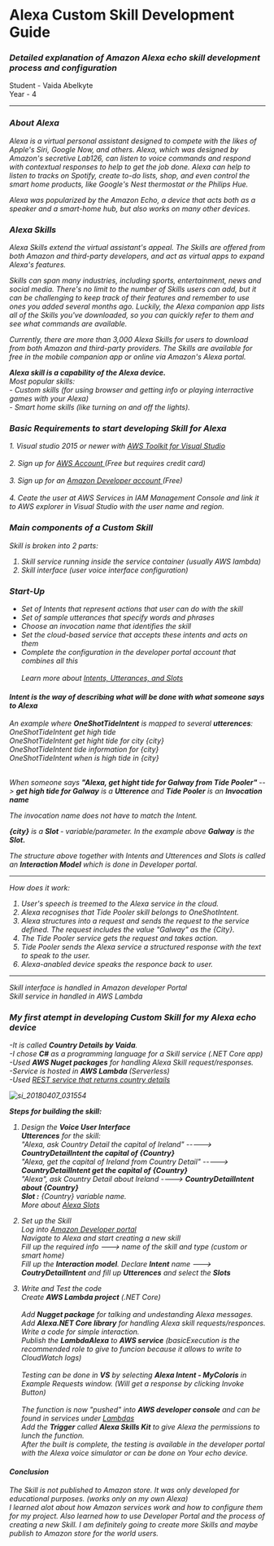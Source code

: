 <h1>Alexa Custom Skill Development Guide</h1>
<h3><i>Detailed explanation of Amazon Alexa echo skill development process and configuration</i></h3>
<h4Gesture Based UI Development Module<br>
Student - Vaida Abelkyte<br>
Year - 4</h4>
<hr/>

<h3><i>About Alexa</h3>
<p>
Alexa is a virtual personal assistant designed to compete with the likes of Apple's Siri, Google Now, and others. Alexa, which was designed by Amazon's secretive Lab126, can listen to voice commands and respond with contextual responses to help to get the job done. Alexa can help to listen to tracks on Spotify, create to-do lists, shop, and even control the smart home products, like Google's Nest thermostat or the Philips Hue.<br>

Alexa was popularized by the Amazon Echo, a device that acts both as a speaker and a smart-home hub, but also works on many other devices.<br>
</p>

<h3><i>Alexa Skills</h3>
<p>
Alexa Skills extend the virtual assistant's appeal. The Skills are offered from both Amazon and third-party developers, and act as virtual apps to expand Alexa's features.<br>

Skills can span many industries, including sports, entertainment, news and social media. There's no limit to the number of Skills users can add, but it can be challenging to keep track of their features and remember to use ones you added several months ago. Luckily, the Alexa companion app lists all of the Skills you've downloaded, so you can quickly refer to them and see what commands are available.<br>

Currently, there are more than 3,000 Alexa Skills for users to download from both Amazon and third-party providers. The Skills are available for free in the mobile companion app or online via Amazon's Alexa portal.<br>
</p>



<p>
  <b><i>Alexa skill is a capability of the Alexa device.<br></></b>
  Most popular skills:<br>
 - Custom skills (for using browser and getting info or playing interractive games with your Alexa)<br>
 - Smart home skills (like turning on and off the lights).

</p>

<h3><i>Basic Requirements to start developing Skill for Alexa</h3>
<p>
1. Visual studio 2015 or newer with <a href="https://aws.amazon.com/visualstudio/"> AWS Toolkit for Visual Studio </a><br> <br>
2. Sign up for <a href="https://aws.amazon.com/"> AWS Account </a>  (Free but requires credit card)<br><br>
3. Sign up for an <a href="https://developer.amazon.com/"> Amazon Developer account </a>  (Free) <br><br>  
4. Ceate the user at AWS Services in IAM Management Console and link it to AWS explorer in Visual Studio with the user name and region.

</p>

<h3><i>Main components of a Custom Skill</h3>

Skill is broken into 2 parts:
1. Skill service running inside the service container (usually AWS lambda)
2. Skill interface (user voice interface configuration)

<h3>Start-Up</h3>

- Set of Intents that represent actions that user can do with the skill<br>
- Set of sample utterances that specify words and phrases<br>
- Choose an invocation name that identifies the skill<br>
- Set the cloud-based service that accepts these intents and acts on them<br>
- Complete the configuration in the developer portal account that combines all this<br><br>
Learn more about <a href="https://developer.amazon.com/docs/custom-skills/create-intents-utterances-and-slots.html"> Intents, Utterances, and Slots </a>

<h4>Intent is the way of describing what will be done with what someone says to Alexa</h4>

An example where <b>OneShotTideIntent</b> is mapped to several <b> utterences</b>:<br>
<i>
OneShotTideIntent get high tide<br>
OneShotTideIntent  get hight tide for city {city}<br>
OneShotTideIntent tide information for {city}<br>
OneShotTideIntent when is high tide in {city}<br>
</i><br>

When someone says <i><b> "Alexa, get hight tide for Galway from Tide Pooler" </i> </b>--> <b>get high tide for Galway</b>
is a <b>Utterence</b>
and <b>Tide Pooler</b> is an <b>Invocation name</b><br>

<i>The invocation name does not have to match the Intent</i>.<br>

<b>{city}</b> is a <b> Slot </b>- variable/parameter. In the example above <b>Galway</b> is the <b>Slot.</b><br>

The structure above together with Intents and Utterences and Slots is called an <i><b>Interaction Model</b></i> which is done in Developer portal.<br>
***************************************************************
How does it work:
1. User's speech is treemed to the Alexa service in the cloud.
2. Alexa recognises that Tide Pooler skill belongs to OneShotIntent.
3. Alexa structures into a request and sends the request to the service defined. The request includes the value "Galway" as the {City}.
4. The <i>Tide Pooler</i> service gets the request and takes action.
5. Tide Pooler sends the Alexa service a structured response with the text to speak to the user.
6. Alexa-anabled device speaks the responce back to user.
**************************************************************

<i>Skill interface is handled in Amazon developer Portal</i><br>
<i>Skill service in handled in AWS Lambda</i> 

<h3>My first atempt in developing Custom Skill for my Alexa echo device</h3>

-It is called <b>Country Details by Vaida</b>. <br>
-I chose <b>C#</b> as a programming language for a Skill service (.NET Core app)<br>
-Used <b>AWS Nuget packages</b> for handling Alexa Skill request/responses.<br>
-Service is hosted in <b>AWS Lambda </b> (Serverless)<br>
-Used <a href="https://restcountries.eu/"> REST service that returns country details </a><br>

![si_20180407_031554](https://user-images.githubusercontent.com/15648433/38450260-a501f6c2-3a12-11e8-88b3-d446e186ee6e.jpg)


<i><b>Steps for building the skill:</b></i>

1. Design the <b>Voice User Interface</b><br>
<b>Utterences</b> for the skill:<br>
<i>"Alexa, ask Country Detail the capital of Ireland"</i>  -----> <b>CountryDetailIntent the capital of {Country}</b><br>
<i>"Alexa, get the capital of Ireland from Country Detail"</i> -----> <b>CountryDetailIntent get the capital of {Country}</b><br>
<i>"Alexa", ask Country Detail about Ireland </i>----> <b>CountryDetailIntent about {Country}</b><br>
<b>Slot :</b>
<i>{Country} </i>variable name.<br>
More about <a href="https://developer.amazon.com/docs/custom-skills/slot-type-reference.html"> Alexa Slots </a>

2. Set up the Skill<br>
Log into <a href="https://developer.amazon.com/"> Amazon Developer portal </a> <br>
Navigate to Alexa and start creating a new skill<br>
Fill up the required info ---> name of the skill and type (custom or smart home)<br>
Fill up the <b>Interaction model</b>. Declare <b>Intent</b> name ---> <b>CoutryDetailIntent</b> and fill up <b>Utterences</b> and select the <b>Slots</b><br>

3. Write and Test the code<br>
Create  <b>AWS Lambda project</b> (.NET Core)<br><br>
Add <b>Nugget package</b> for talking and undestanding Alexa messages.<br>
Add <b>Alexa.NET Core library</b> for handling Alexa skill requests/responces.<br>
Write a code for simple interaction.<br>
Publish the <b>LambdaAlexa</b> to <b>AWS service</b> <i>(basicExecution is the recommended role to give to funcion because it allows to write to CloudWatch logs)</i><br><br>
<i>Testing can be done in <b>VS</b> by selecting <b>Alexa Intent - MyColoris</b> in Example Requests window. (Will get a response by clicking Invoke Button)<br></i><br>
The function is now "pushed" into <b>AWS developer console</b> and can be found in services under <a href="https://aws.amazon.com/lambda/"> Lambdas </a><br> 
Add the <b>Trigger</b>  called <b>Alexa Skills Kit</b> to give Alexa the permissions to lunch the function.<br>
After the built is complete, the testing is available in the developer portal with the Alexa voice simulator or can be done on Your echo device.

<h4>Conclusion</h4>
The Skill is not published to Amazon store. It was only developed for educational purposes. (works only on my own Alexa)<br>
I learned alot about how Amazon services work and how to configure them for my project. Also learned how to use Developer Portal and the process of creating a new Skill. I am definitely going to create more Skills and maybe publish to Amazon store for the world users.







